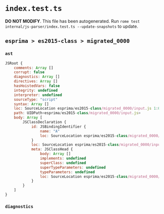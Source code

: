 # `index.test.ts`

**DO NOT MODIFY**. This file has been autogenerated. Run `rome test internal/js-parser/index.test.ts --update-snapshots` to update.

## `esprima > es2015-class > migrated_0000`

### `ast`

```javascript
JSRoot {
	comments: Array []
	corrupt: false
	diagnostics: Array []
	directives: Array []
	hasHoistedVars: false
	integrity: undefined
	interpreter: undefined
	sourceType: "script"
	syntax: Array []
	loc: SourceLocation esprima/es2015-class/migrated_0000/input.js 1:0-2:0
	path: UIDPath<esprima/es2015-class/migrated_0000/input.js>
	body: Array [
		JSClassDeclaration {
			id: JSBindingIdentifier {
				name: "A"
				loc: SourceLocation esprima/es2015-class/migrated_0000/input.js 1:6-1:7 (A)
			}
			loc: SourceLocation esprima/es2015-class/migrated_0000/input.js 1:0-1:10
			meta: JSClassHead {
				body: Array []
				implements: undefined
				superClass: undefined
				superTypeParameters: undefined
				typeParameters: undefined
				loc: SourceLocation esprima/es2015-class/migrated_0000/input.js 1:0-1:10
			}
		}
	]
}
```

### `diagnostics`

```

```
